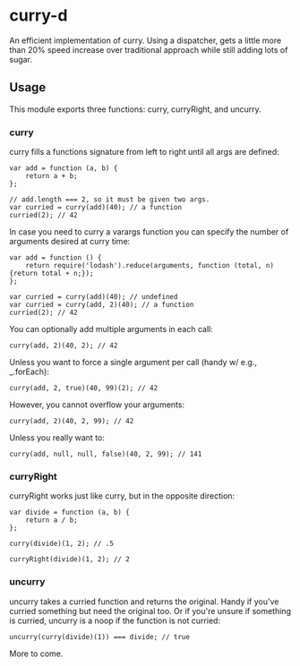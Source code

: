 # curry-d

An efficient implementation of curry. Using a dispatcher, gets a little more than 20% speed increase
over traditional approach while still adding lots of sugar.

## Usage

This module exports three functions: curry, curryRight, and uncurry.

### curry

curry fills a functions signature from left to right until all args are defined:

    var add = function (a, b) {
        return a + b;
    };

    // add.length === 2, so it must be given two args.
    var curried = curry(add)(40); // a function
    curried(2); // 42

In case you need to curry a varargs function you can specify the number of arguments desired at
curry time:

    var add = function () {
        return require('lodash').reduce(arguments, function (total, n) {return total + n;});
    };

    var curried = curry(add)(40); // undefined
    var curried = curry(add, 2)(40); // a function
    curried(2); // 42

You can optionally add multiple arguments in each call:

    curry(add, 2)(40, 2); // 42

Unless you want to force a single argument per call (handy w/ e.g., _.forEach):

    curry(add, 2, true)(40, 99)(2); // 42

However, you cannot overflow your arguments:

    curry(add, 2)(40, 2, 99); // 42

Unless you really want to:

    curry(add, null, null, false)(40, 2, 99); // 141

### curryRight

curryRight works just like curry, but in the opposite direction:

    var divide = function (a, b) {
        return a / b;
    };

    curry(divide)(1, 2); // .5

    curryRight(divide)(1, 2); // 2

### uncurry

uncurry takes a curried function and returns the original. Handy if you've curried something but
need the original too. Or if you're unsure if something is curried, uncurry is a noop if the
function is not curried:

    uncurry(curry(divide)(1)) === divide; // true

More to come.
